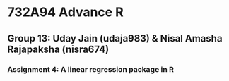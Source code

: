 # 732A94 Advance R

## Group 13: Uday Jain (udaja983) & Nisal Amasha Rajapaksha (nisra674)

### Assignment 4: A linear regression package in R
